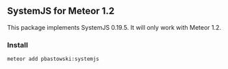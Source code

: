 ## SystemJS for Meteor 1.2

This package implements SystemJS 0.19.5. It will only work with Meteor 1.2.

### Install

```bash
meteor add pbastowski:systemjs
```

